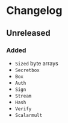 # Changelog

## Unreleased

### Added

* `Sized` byte arrays
* `Secretbox`
* `Box`
* `Auth`
* `Sign`
* `Stream`
* `Hash`
* `Verify`
* `Scalarmult`
